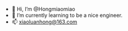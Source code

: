 - 👋 Hi, I’m @Hongmiaomiao
- 🌱 I’m currently learning to be a nice engineer.
- 📫 xiaoluanhong@163.com

<!---
Hongmiaomiao/Hongmiaomiao is a ✨ special ✨ repository because its `README.md` (this file) appears on your GitHub profile.
You can click the Preview link to take a look at your changes.
--->
